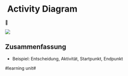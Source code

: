 #  Activity Diagram
🚴

![][image-1]

## Zusammenfassung
- Beispiel: Entscheidung, Aktivität, Startpunkt, Endpunkt

[image-1]:	assets/Bildschirmfoto%202022-12-17%20um%2017.12.15.png

#learning unit#